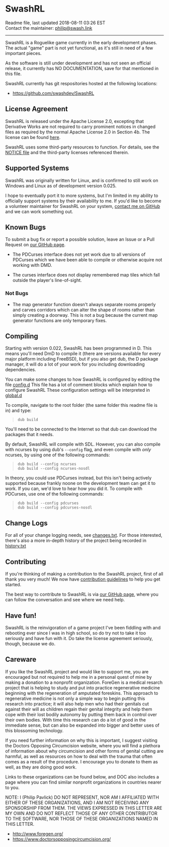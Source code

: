 SwashRL
=======

Readme file, last updated 2018-08-11 03:26 EST  
Contact the maintainer: <philip@swash.link>

---

SwashRL is a Roguelike game currently in the early development phases.  The
actual "game" part is not yet functional, as it's still in need of a few
important pieces.

As the software is still under development and has not seen an official
release, it currently has NO DOCUMENTATION, save for that mentioned in this
file.

SwashRL currently has git respositories hosted at the following locations:

* <https://github.com/swashdev/SwashRL>

## License Agreement

SwashRL is released under the Apache License 2.0, excepting that Derivative
Works are not required to carry prominent notices in changed files as
required by the normal Apache License 2.0 in Section 4b.  The license can be
found [here](LICENSE).

SwashRL uses some third-party resources to function.  For details, see the
[NOTICE file](NOTICE) and the third-party licenses referenced therein.

## Supported Systems

SwashRL was originally written for Linux, and is confirmed to still work on
Windows and Linux as of development version 0.025.

I hope to eventually port it to more systems, but I'm limited in my ability to
officially support systems by their availability to me.  If you'd like to
become a volunteer maintainer for SwashRL on your system, [contact me on
GitHub](https://github.com/swashdev) and we can work something out.

## Known Bugs

To submit a bug fix or report a possible solution, leave an Issue or a Pull
Request on [our GitHub page](https://github.com/swashdev/SwashRL).

* The PDCurses interface does not yet work due to all versions of PDCurses
  which we have been able to compile or otherwise acquire not working with
  DMD.

* The curses interface does not display remembered map tiles which fall
  outside the player's line-of-sight.

### Not Bugs

* The map generator function doesn't always separate rooms properly and carves
  corridors which can alter the shape of rooms rather than simply creating a
  doorway.  This is not a bug because the current map generator functions are
  only temporary fixes.

## Compiling

Starting with version 0.022, SwashRL has been programmed in D.  This means
you'll need DmD to compile it (there are versions available for every major
platform including FreeBSD), but if you also get dub, the D package manager,
it will do a lot of your work for you including downloading dependencies.

You can make some changes to how SwashRL is configured by editing the file
[config.d](src/config.d)  This file has a lot of comment blocks which explain
how to configure SwashRL  These configuration settings will be interpreted
in [global.d](src/global.d)

To compile, navigate to the root folder (the same folder this readme file is
in) and type:

> `dub build`

You'll need to be connected to the Internet so that dub can download the
packages that it needs.

By default, SwashRL will compile with SDL.  However, you can also compile
with ncurses by using dub's `--config` flag, and even compile with _only_
ncurses, by using one of the following commands:

> `dub build --config ncurses`  
> `dub build --config ncurses-nosdl`  

In theory, you could use PDCurses instead, but this isn't being actively
supported because frankly noone on the development team can get it to work.
If you can, we'd love to hear how you did it.  To compile with PDCurses,
use one of the following commands:

> `dub build --config pdcurses`  
> `dub build --config pdcurses-nosdl`  

## Change Logs

For all of your change logging needs, see [changes.txt](docs/changes.txt).
For those interested, there's also a more in-depth history of the project
being recorded in [history.txt](docs/history.txt)

## Contributing

If you're thinking of making a contribution to the SwashRL project, first of
all thank you very much!  We now have
[contribution guidelines](docs/CONTRIBUTING.MD) to help you get started.

The best way to contribute to SwashRL is via
[our GitHub page](https://github.com/swashdev/Spelunk), where you can follow
the conversation and see where we need help.

## Have fun!

SwashRL is the reinvigoration of a game project I've been fiddling with and
rebooting ever since I was in high school, so do try not to take it too
seriously and have fun with it.  Do take the license agreement seriously,
though, because we do.

## Careware

If you like the SwashRL project and would like to support me, you are
encouraged but not required to help me in a personal quest of mine by making a
donation to a nonprofit organization.  ForeGen is a medical resarch project
that is helping to study and put into practice regenerative medicine beginning
with the regeneration of amputated foreskins.  This approach to regenerative
medicine is not only a simple way to begin putting this research into
practice; it will also help men who had their genitals cut against their will
as children regain their genital integrity and help them cope with their lost
bodily autonomy by putting them back in control over their own bodies.  With
time this research can do a lot of good in the immediate sense, but can also
be expanded into bigger and better uses of this blossoming technology.

If you need further information on why this is important, I suggest visiting
the Doctors Opposing Circumcision website, where you will find a plethora of
information about why circumcision and other forms of genital cutting are
harmful, as well as resources on how to deal with the trauma that often comes
as a result of the procedure.  I encourage you to donate to them as well, as
they are doing good work.

Links to these organizations can be found below, and DOC also includes a page
where you can find similar nonprofit organizations in countries nearer to you.

NOTE:  I (Philip Pavlick) DO NOT REPRESENT, NOR AM I AFFILIATED WITH EITHER OF
THESE ORGANIZATIONS, AND I AM NOT RECEIVING ANY SPONSORSHIP FROM THEM.  THE
VIEWS EXPRESSED IN THIS LETTER ARE MY OWN AND DO NOT REFLECT THOSE OF ANY
OTHER CONTRIBUTOR TO THE SOFTWARE, NOR THOSE OF THESE ORGANIZATIONS NAMED IN
THIS LETTER.

* <http://www.foregen.org/>
* <https://www.doctorsopposingcircumcision.org/>
